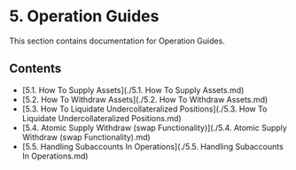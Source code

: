 # 5. Operation Guides

This section contains documentation for Operation Guides.

## Contents

-   [5.1. How To Supply Assets](./5.1. How To Supply Assets.md)
-   [5.2. How To Withdraw Assets](./5.2. How To Withdraw Assets.md)
-   [5.3. How To Liquidate Undercollateralized Positions](./5.3. How To Liquidate Undercollateralized Positions.md)
-   [5.4. Atomic Supply Withdraw (swap Functionality)](./5.4. Atomic Supply Withdraw (swap Functionality).md)
-   [5.5. Handling Subaccounts In Operations](./5.5. Handling Subaccounts In Operations.md)

